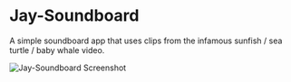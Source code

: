 Jay-Soundboard
================
A simple soundboard app that uses clips from the infamous sunfish / sea turtle / baby whale video.

![Jay-Soundboard Screenshot](https://cloud.githubusercontent.com/assets/599624/10882102/faf94cee-8135-11e5-8d33-e0b0324517d0.png)

